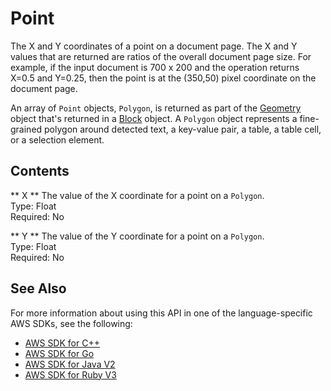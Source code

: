 # Point<a name="API_Point"></a>

The X and Y coordinates of a point on a document page\. The X and Y values that are returned are ratios of the overall document page size\. For example, if the input document is 700 x 200 and the operation returns X=0\.5 and Y=0\.25, then the point is at the \(350,50\) pixel coordinate on the document page\.

An array of `Point` objects, `Polygon`, is returned as part of the [Geometry](API_Geometry.md) object that's returned in a [Block](API_Block.md) object\. A `Polygon` object represents a fine\-grained polygon around detected text, a key\-value pair, a table, a table cell, or a selection element\. 

## Contents<a name="API_Point_Contents"></a>

 ** X **   <a name="Textract-Type-Point-X"></a>
The value of the X coordinate for a point on a `Polygon`\.  
Type: Float  
Required: No

 ** Y **   <a name="Textract-Type-Point-Y"></a>
The value of the Y coordinate for a point on a `Polygon`\.  
Type: Float  
Required: No

## See Also<a name="API_Point_SeeAlso"></a>

For more information about using this API in one of the language\-specific AWS SDKs, see the following:
+  [AWS SDK for C\+\+](https://docs.aws.amazon.com/goto/SdkForCpp/textract-2018-06-27/Point) 
+  [AWS SDK for Go](https://docs.aws.amazon.com/goto/SdkForGoV1/textract-2018-06-27/Point) 
+  [AWS SDK for Java V2](https://docs.aws.amazon.com/goto/SdkForJavaV2/textract-2018-06-27/Point) 
+  [AWS SDK for Ruby V3](https://docs.aws.amazon.com/goto/SdkForRubyV3/textract-2018-06-27/Point) 